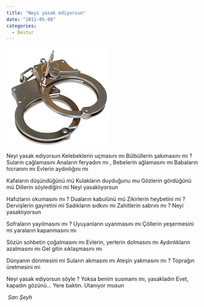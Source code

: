 ```yaml
---
title: "Neyi yasak ediyorsun"
date: "2011-05-08"
categories: 
  - Destur
---
```


[![masolet-kelepce.jpg](../uploads/2011/05/masolet-kelepce.jpg)](../uploads/2011/05/masolet-kelepce.jpg "masolet-kelepce.jpg")

Neyi yasak ediyorsun Kelebeklerin uçmasını mı Bülbüllerin şakımasını mı ? Suların çağlamasını Anaların feryadını mı , Bebelerin ağlamasını mı Babaların hicranını mı Evlerin aydınlığını mı

Kafaların düşündüğünü mü Kulakların duyduğunu mu Gözlerin gördüğünü mü Dillerin söylediğini mi Neyi yasaklıyorsun

Hafızların okumasını mı ? Duaların kabulünü mü Zikirlerin heybetini mi ? Dervişlerin gayretini mi Sadıkların sıdkını mı Zahitlerin sabrını mı ? Neyi yasaklıyorsun

Sofraların yayılmasını mı ? Uyuyanların uyanmasını mı Çöllerin yeşermesini mi yaraların kapanmasını mı

Sözün sohbetin çoğalmasını mı Evlerin, yerlerin dolmasını mı Aydınlıkların azalmasını mı Gel gitin sıklaşmasını mı

Dünyanın dönmesini mi Suların akmasını mı Ateşin yakmasını mı ? Toprağın üretmesini mi

Neyi yasak ediyorsun söyle ? Yoksa benim susmamı mı, yasakladın Evet, kapadın gözünü… Yere baktın. Utanıyor musun

 _Sarı Şeyh_
